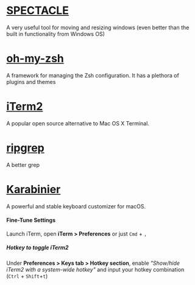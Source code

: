# [SPECTACLE](https://www.spectacleapp.com/)

A very useful tool for moving and resizing windows (even better than the built in functionality from Windows OS)

# [oh-my-zsh](https://ohmyz.sh/)

A framework for managing the Zsh configuration. It has a plethora of plugins and themes

# [iTerm2](http://www.iterm2.com)

A popular open source alternative to Mac OS X Terminal.

# [ripgrep](https://github.com/BurntSushi/ripgrep)

A better grep

# [Karabinier](https://pqrs.org/osx/karabiner/)

A powerful and stable keyboard customizer for macOS.

#### Fine-Tune Settings

Launch iTerm, open **iTerm > Preferences** or just <code>Cmd</code> + <code>,</code>

##### Hotkey to toggle iTerm2
Under **Preferences > Keys tab > Hotkey section**, enable _"Show/hide iTerm2 with a system-wide hotkey"_ and input your hotkey combination (<code>Ctrl</code> + <code>Shift</code>+<code>t</code>)
